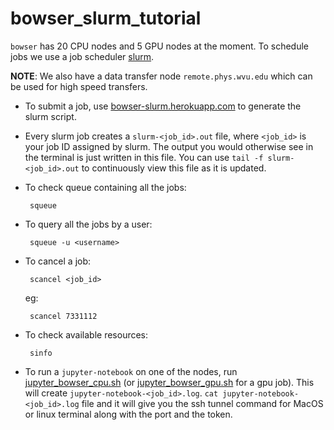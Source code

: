 # bowser_slurm_tutorial

`bowser` has 20 CPU nodes and 5 GPU nodes at the moment. To schedule jobs we use a job scheduler [slurm](https://slurm.schedmd.com/documentation.html).

**NOTE**: We also have a data transfer node `remote.phys.wvu.edu` which can be used for high speed transfers.

- To submit a job, use [bowser-slurm.herokuapp.com](https://bowser-slurm.herokuapp.com) to generate the slurm script.

- Every slurm job creates a `slurm-<job_id>.out` file, where `<job_id>` is your job ID assigned by slurm. The output you would otherwise see in the terminal is just written in this file. You can use `tail -f slurm-<job_id>.out` to continuously view this file as it is updated.
      
- To check queue containing all the jobs:

       squeue
      
- To query all the jobs by a user:

       squeue -u <username>
      
- To cancel a job:

       scancel <job_id>
      
    eg:
    
       scancel 7331112


- To check available resources:

       sinfo
      
- To run a `jupyter-notebook` on one of the nodes, run [jupyter_bowser_cpu.sh](https://github.com/devanshkv/bowser_slurm_tutorial/blob/master/jupyter_bowser_cpu.sh) (or [jupyter_bowser_gpu.sh](https://github.com/devanshkv/bowser_slurm_tutorial/blob/master/jupyter_bowser_gpu.sh) for a gpu job). This will create `jupyter-notebook-<job_id>.log`. `cat jupyter-notebook-<job_id>.log` file and it will give you the ssh tunnel command for MacOS or linux terminal along with the port and the token.

